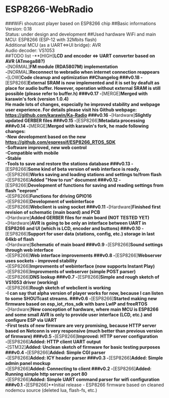 # **ESP8266-WebRadio** #
###WiFi shoutcast player based on ESP8266 chip
##Basic informations
Version: 0.18<br />
Status: under design and development
##Used hardware
WiFi and main MCU: ESP8266 (ESP-12 with 32Mbits flash)<br />
Additional MCU (as a UART<=>UI bridge): AVR<br />
Audio decoder: VS1053<br />
##TODO list
-**[HIGH]**LCD and encoder <=> UART converter based on AVR (ATmega88?)<br />
-**[NORMAL]**FM module (RDA5807M) implementation<br />
-**[NORMAL]**Reconnect to webradio when internet connection reappears<br />
-**[LOW]**Code cleanup and optimization
##Changelog
###v0.18
-**[ESP8266]**External SRAM is now implemented and it is set by deafult as place for audio buffer. However, operation without external SRAM is still possible (please refer to buffer.h)
###v0.17
-**[MERGE]**Merged with karawin's fork (version 1.0.4)<br />
He made lots of changes, especially he improved stability and webpage user experience. For details please visit his Github webpage:<br />
https://github.com/karawin/Ka-Radio
###v0.16
-**[Hardware]**Slightly updated GERBER files
###v0.15
-**[ESP8266]**Metadata processing
###v0.14
-**[MERGE]**Merged with karawin's fork, he made following changes:<br />
-New development based on the new https://github.com/espressif/ESP8266_RTOS_SDK<br />
-Software improved, new web control<br />
-Compatible with mobile<br />
-Stable<br />
-Tools to save and restore the stations database
###v0.13
-**[ESP8266]**Some kind of beta version of web interface is ready.<br />
-**[ESP8266]**Works saving and loading stations and settings to/from flash<br />
-**[ESP8266]**Added "How to run" document
###v0.12
-**[ESP8266]**Development of functions for saving and reading settings from flash "eeprom"<br />
-**[ESP8266]**Functions for driving GPIO16<br />
-**[ESP8266]**Development of webinterface<br />
-**[ESP8266]**Webclient is using socket
###v0.11
-**[Hardware]**Finished first revision of schematic (main board) and PCB<br />
-**[Hardware]**Added GERBER files for main board (NOT TESTED YET)<br />
-**[Hardware]**AVR is going to be only an interface between UART in ESP8266 and UI (which is LCD, encoder and buttons)
###v0.10
-**[ESP8266]**Support for user data (stations, config, etc.) storage in last 64kb of flash<br />
-**[Hardware]**Schematic of main board
###v0.9
-**[ESP8266]**Sound settings through web interface<br />
-**[ESP8266]**Web interface improvements
###v0.8
-**[ESP8266]**Webserver uses sockets - improved stability<br />
-**[ESP8266]**Improvments of webinterface (now supports Instant Play)<br />
-**[ESP8266]**Improvments of webserver (simple POST parser)<br />
-**[ESP8266]**DNS lookup
###v0.7
-**[ESP8266]**Simple and rough sketch of VS1053 driver (working)<br />
-**[ESP8266]**Rough sketch of webclient is working<br />
-I can say that alpha version of player works for now, because I can listen to some SHOUTcast streams.
###v0.6
-**[ESP8266]**Started making new firmware based on esp_iot_rtos_sdk with bare LwIP and freeRTOS<br />
-**[Hardware]**New conception of hardware, where main MCU is ESP8266 and some small AVR is only to provide user interface (LCD, etc.) and configure ESP via UART<br />
-First tests of new firmware are very promising, because HTTP server based on Netconn is very responsive (much better than previous version of firmware)
###v0.5
-**[ESP8266]**Improved: HTTP server configuration<br />
-**[ESP8266]**Added: HTTP client UART output<br />
-**[STM32]**Added: Unclean sketch of firmware for basic testing purposes
###v0.4
-**[ESP8266]**Added: Simple CGI parser<br />
-**[ESP8266]**Added: ICY header parser
###v0.3
-**[ESP8266]**Added: Simple admin panel mockup<br />
-**[ESP8266]**Added: Connecting to client
###v0.2
-**[ESP8266]**Added: Running simple http server on port 80<br />
-**[ESP8266]**Added: Simple UART command parser for wifi configuration
###v0.1
-**[ESP8266]**Initial release - ESP8266 firmware based on cleaned nodemcu source (deleted lua, flash-fs, etc.)

